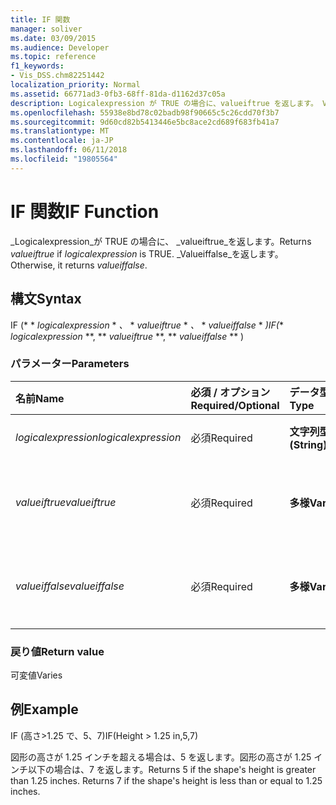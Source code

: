 ```yaml
---
title: IF 関数
manager: soliver
ms.date: 03/09/2015
ms.audience: Developer
ms.topic: reference
f1_keywords:
- Vis_DSS.chm82251442
localization_priority: Normal
ms.assetid: 66771ad3-0fb3-68ff-81da-d1162d37c05a
description: Logicalexpression が TRUE の場合に、valueiftrue を返します。 Valueiffalse を返します。
ms.openlocfilehash: 55938e8bd78c02badb98f90665c5c26cdd70f3b7
ms.sourcegitcommit: 9d60cd82b5413446e5bc8ace2cd689f683fb41a7
ms.translationtype: MT
ms.contentlocale: ja-JP
ms.lasthandoff: 06/11/2018
ms.locfileid: "19805564"
---
```

# <a name="if-function"></a><span data-ttu-id="721eb-104">IF 関数</span><span class="sxs-lookup"><span data-stu-id="721eb-104">IF Function</span></span>

<span data-ttu-id="721eb-105">_Logicalexpression_が TRUE の場合に、 _valueiftrue_を返します。</span><span class="sxs-lookup"><span data-stu-id="721eb-105">Returns  _valueiftrue_ if  _logicalexpression_ is TRUE.</span></span> <span data-ttu-id="721eb-106">_Valueiffalse_を返します。</span><span class="sxs-lookup"><span data-stu-id="721eb-106">Otherwise, it returns  _valueiffalse_.</span></span>
  
## <a name="syntax"></a><span data-ttu-id="721eb-107">構文</span><span class="sxs-lookup"><span data-stu-id="721eb-107">Syntax</span></span>

<span data-ttu-id="721eb-108">IF (* * *logicalexpression* * *、* * *valueiftrue* * *、* * *valueiffalse* * *)</span><span class="sxs-lookup"><span data-stu-id="721eb-108">IF(** *logicalexpression* **, ** *valueiftrue* **, ** *valueiffalse* ** )</span></span> 
  
### <a name="parameters"></a><span data-ttu-id="721eb-109">パラメーター</span><span class="sxs-lookup"><span data-stu-id="721eb-109">Parameters</span></span>

|<span data-ttu-id="721eb-110">**名前**</span><span class="sxs-lookup"><span data-stu-id="721eb-110">**Name**</span></span>|<span data-ttu-id="721eb-111">**必須 / オプション**</span><span class="sxs-lookup"><span data-stu-id="721eb-111">**Required/Optional**</span></span>|<span data-ttu-id="721eb-112">**データ型**</span><span class="sxs-lookup"><span data-stu-id="721eb-112">**Data Type**</span></span>|<span data-ttu-id="721eb-113">**説明**</span><span class="sxs-lookup"><span data-stu-id="721eb-113">**Description**</span></span>|
|:-----|:-----|:-----|:-----|
| <span data-ttu-id="721eb-114">_logicalexpression_</span><span class="sxs-lookup"><span data-stu-id="721eb-114">_logicalexpression_</span></span> <br/> |<span data-ttu-id="721eb-115">必須</span><span class="sxs-lookup"><span data-stu-id="721eb-115">Required</span></span>  <br/> |<span data-ttu-id="721eb-116">**文字列型 (String)**</span><span class="sxs-lookup"><span data-stu-id="721eb-116">**String**</span></span> <br/> |<span data-ttu-id="721eb-117">評価する式を指定します。</span><span class="sxs-lookup"><span data-stu-id="721eb-117">Expression to evaluate.</span></span>  <br/> |
| <span data-ttu-id="721eb-118">_valueiftrue_</span><span class="sxs-lookup"><span data-stu-id="721eb-118">_valueiftrue_</span></span> <br/> |<span data-ttu-id="721eb-119">必須</span><span class="sxs-lookup"><span data-stu-id="721eb-119">Required</span></span>  <br/> |<span data-ttu-id="721eb-120">**多様**</span><span class="sxs-lookup"><span data-stu-id="721eb-120">**Varies**</span></span> <br/> |<span data-ttu-id="721eb-121">_Logicalexpression_が true のかどうかに返す値です。</span><span class="sxs-lookup"><span data-stu-id="721eb-121">Value to return if  _logicalexpression_ is true.</span></span>  <br/> |
| <span data-ttu-id="721eb-122">_valueiffalse_</span><span class="sxs-lookup"><span data-stu-id="721eb-122">_valueiffalse_</span></span> <br/> |<span data-ttu-id="721eb-123">必須</span><span class="sxs-lookup"><span data-stu-id="721eb-123">Required</span></span>  <br/> |<span data-ttu-id="721eb-124">**多様**</span><span class="sxs-lookup"><span data-stu-id="721eb-124">**Varies**</span></span> <br/> | <span data-ttu-id="721eb-125">_Logicalexpression_が false のかどうかに返す値です。</span><span class="sxs-lookup"><span data-stu-id="721eb-125">Value to return if  _logicalexpression_ is false.</span></span>  <br/> |
   
### <a name="return-value"></a><span data-ttu-id="721eb-126">戻り値</span><span class="sxs-lookup"><span data-stu-id="721eb-126">Return value</span></span>

<span data-ttu-id="721eb-127">可変値</span><span class="sxs-lookup"><span data-stu-id="721eb-127">Varies</span></span>
  
## <a name="example"></a><span data-ttu-id="721eb-128">例</span><span class="sxs-lookup"><span data-stu-id="721eb-128">Example</span></span>

<span data-ttu-id="721eb-129">IF (高さ\>1.25 で、5、7)</span><span class="sxs-lookup"><span data-stu-id="721eb-129">IF(Height \> 1.25 in,5,7)</span></span>
  
<span data-ttu-id="721eb-p103">図形の高さが 1.25 インチを超える場合は、5 を返します。図形の高さが 1.25 インチ以下の場合は、7 を返します。</span><span class="sxs-lookup"><span data-stu-id="721eb-p103">Returns 5 if the shape's height is greater than 1.25 inches. Returns 7 if the shape's height is less than or equal to 1.25 inches.</span></span>
  

